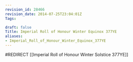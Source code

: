 ```yaml
---
revision_id: 28466
revision_date: 2014-07-25T23:04:01Z
Tags:

draft: false
Title: Imperial Roll of Honour Winter Equinox 377YE
aliases:
- Imperial_Roll_of_Honour_Winter_Equinox_377YE
---
```

#REDIRECT [[Imperial Roll of Honour Winter Solstice 377YE]]